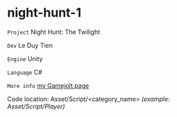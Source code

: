 # night-hunt-1

`Project` Night Hunt: The Twilight  
  
`Dev` Le Duy Tien  
  
`Engine` Unity  
  
`Language` C#  
  
`More info` [my Gamejolt page](https://gamejolt.com/@jinwei)
  
Code location: Asset/Script/<category_name> _(example: Asset/Script/Player)_
